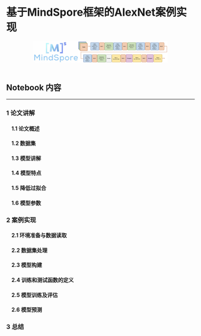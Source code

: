 # **基于MindSpore框架的AlexNet案例实现**

<div align=center>
    <img src="./image/banner.png" style="zoom:35%;" />
    <br>
    <div style="color:orange;
    display: inline-block;
    color: #999;
    padding: 2px;"></div>
</div>

  
## **Notebook 内容**
****
### **1 论文讲解**
#### **&emsp;1.1 论文概述**
#### **&emsp;1.2 数据集**
#### **&emsp;1.3 模型讲解**
#### **&emsp;1.4 模型特点**
#### **&emsp;1.5 降低过拟合**
#### **&emsp;1.6 模型参数** 
### **2 案例实现**
#### **&emsp;2.1 环境准备与数据读取**
#### **&emsp;2.2 数据集处理**
#### **&emsp;2.3 模型构建**
#### **&emsp;2.4 训练和测试函数的定义**
#### **&emsp;2.5 模型训练及评估**
#### **&emsp;2.6 模型预测**
### **3 总结**
